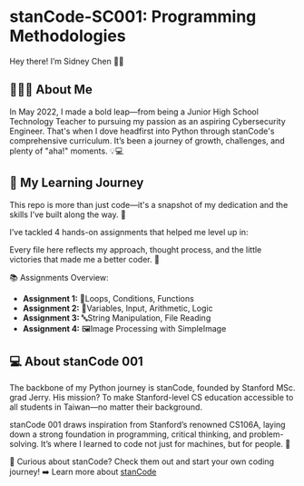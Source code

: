 # stanCode-SC001: Programming Methodologies
Hey there! I’m Sidney Chen 👋✨
## 🧑🏻‍💻 About Me
In May 2022, I made a bold leap—from being a Junior High School Technology Teacher to pursuing my passion as an aspiring Cybersecurity Engineer. That's when I dove headfirst into Python through stanCode's comprehensive curriculum. It’s been a journey of growth, challenges, and plenty of "aha!" moments. 💡💻

## 💪 My Learning Journey
This repo is more than just code—it's a snapshot of my dedication and the skills I’ve built along the way. 💪

I’ve tackled 4 hands-on assignments that helped me level up in:

Every file here reflects my approach, thought process, and the little victories that made me a better coder. 🚀

📚 Assignments Overview:
- **Assignment 1:** 🔄Loops, Conditions, Functions
- **Assignment 2:** 🧮Variables, Input, Arithmetic, Logic
- **Assignment 3:** 🔤String Manipulation, File Reading
- **Assignment 4:** 🖼Image Processing with SimpleImage

## 💻 About stanCode 001
The backbone of my Python journey is stanCode, founded by Stanford MSc. grad Jerry. His mission? To make Stanford-level CS education accessible to all students in Taiwan—no matter their background.

stanCode 001 draws inspiration from Stanford’s renowned CS106A, laying down a strong foundation in programming, critical thinking, and problem-solving. It’s where I learned to code not just for machines, but for people. 💖

🔗 Curious about stanCode?
Check them out and start your own coding journey! ➡️ Learn more about [stanCode](http://stancode.tw/)

